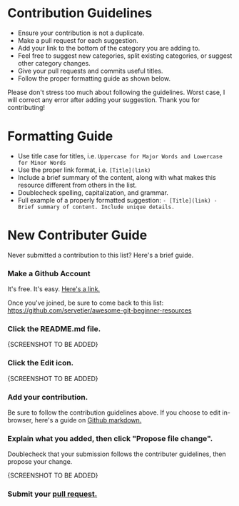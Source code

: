 # Contribution Guidelines
- Ensure your contribution is not a duplicate.
- Make a pull request for each suggestion. 
- Add your link to the bottom of the category you are adding to.
- Feel free to suggest new categories, split existing categories, or suggest other category changes.
- Give your pull requests and commits useful titles.
- Follow the proper formatting guide as shown below.

Please don't stress too much about following the guidelines. Worst case, I will correct any error after adding your suggestion. Thank you for contributing!

# Formatting Guide
- Use title case for titles, i.e. `Uppercase for Major Words and Lowercase for Minor Words`
- Use the proper link format, i.e. `[Title](link)`
- Include a brief summary of the content, along with what makes this resource different from others in the list.
- Doublecheck spelling, capitalization, and grammar. 
- Full example of a properly formatted suggestion: `- [Title](link) - Brief summary of content. Include unique details.` 

# New Contributer Guide
Never submitted a contribution to this list? Here's a brief guide.

### Make a Github Account
It's free. It's easy. [Here's a link.](https://github.com/join)

Once you've joined, be sure to come back to this list: https://github.com/servetier/awesome-git-beginner-resources

### Click the README.md file.
{SCREENSHOT TO BE ADDED}

### Click the Edit icon. 
{SCREENSHOT TO BE ADDED}

### Add your contribution.
Be sure to follow the contribution guidelines above. If you choose to edit in-browser, here's a guide on [Github markdown.](https://docs.github.com/en/get-started/writing-on-github)

### Explain what you added, then click "Propose file change".
Doublecheck that your submission follows the contributer guidelines, then propose your change. 

{SCREENSHOT TO BE ADDED}

### Submit your [pull request.](https://help.github.com/articles/using-pull-requests/)
